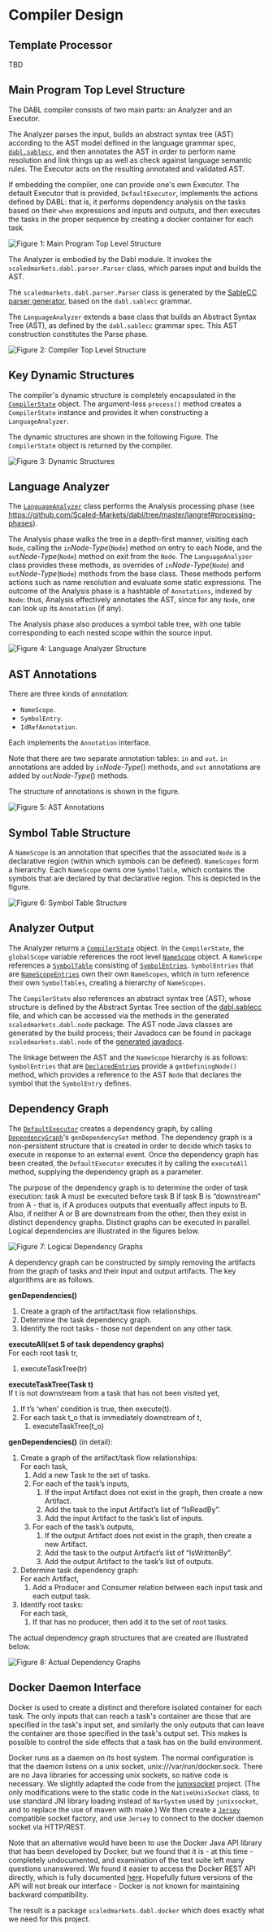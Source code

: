 # Compiler Design

## Template Processor

TBD


## Main Program Top Level Structure

The DABL compiler consists of two main parts: an Analyzer and an Executor. 


The
Analyzer parses the input, builds an abstract syntax tree (AST) according to the
AST model defined in the language grammar spec, 
[`dabl.sablecc`](https://github.com/Scaled-Markets/dabl/blob/master/dabl.sablecc),
and then annotates the AST in order
to perform name resolution and link things up as well as check against language
semantic rules. The Executor acts on the resulting annotated and validated AST.

If embedding the compiler, one can
provide one's own Executor. The default Executor that is provided,
`DefaultExecutor`, implements the actions defined by DABL: that is, it performs
dependency analysis on the tasks based on their `when` expressions and inputs and
outputs, and then executes the tasks in the proper sequence by creating a docker
container for each task.

![Figure 1: Main Program Top Level Structure](MainProgram.png "Figure 1: Main Program Top Level Structure")

The Analyzer is embodied by the Dabl module. It invokes the
<code>scaledmarkets.dabl.parser.Parser</code> class, which parses input and builds the
AST.

The <code>scaledmarkets.dabl.parser.Parser</code> class is
generated by the [SableCC parser generator](http://www.sablecc.org/),
based on the `dabl.sablecc` grammar.

The `LanguageAnalyzer` extends a base class that builds an Abstract Syntax Tree (AST),
as defined by the `dabl.sablecc` grammar spec. This AST construction constitutes the
Parse phase.

![Figure 2: Compiler Top Level Structure](Compiler_Design_Fig1.png "Figure 1: Compiler Top Level Structure")

## Key Dynamic Structures

The compiler's dynamic structure is completely encapsulated in the
[`CompilerState`](analysis/CompilerState.java) object.
The argument-less `process()` method creates a `CompilerState` instance and provides
it when constructing a `LanguageAnalyzer`.

The dynamic structures are shown in the following Figure. The `CompilerState`
object is returned by the compiler.

![Figure 3: Dynamic Structures](Compiler_Design_Fig2.png "Figure 2: Dynamic Structures")

## Language Analyzer

The [`LanguageAnalyzer`](analysis/LanguageAnalyzer.java) class performs the Analysis processing phase
(see https://github.com/Scaled-Markets/dabl/tree/master/langref#processing-phases).

The Analysis phase walks the tree in a depth-first manner, visiting each `Node`,
calling the `in`*Node-Type*(`Node`) method on entry to each Node, and the
`out`*Node-Type*(`Node`) method on exit from the `Node`. The `LanguageAnalyzer`
class provides these methods, as overrides of `in`*Node-Type*(`Node`) and
`out`*Node-Type*(`Node`) methods from the base class. These methods
perform actions such as name resolution and evaluate some static
expressions. The outcome of the Analysis phase
is a hashtable of `Annotations`, indexed by `Node`: thus, Analysis effectively annotates
the AST, since for any `Node`, one can look up its `Annotation` (if any).

The Analysis phase also produces a symbol table tree, with one table corresponding
to each nested scope within the source input.

![Figure 4: Language Analyzer Structure](Compiler_Design_Fig3.png "Figure 3: Language Analyzer Structure")

## AST Annotations

There are three kinds of annotation:

* `NameScope`.
* `SymbolEntry`.
* `IdRefAnnotation`.

Each implements the `Annotation` interface.

Note that there are two separate annotation tables: `in` and `out`. `in` annotations
are added by `in`*Node-Type*() methods, and `out` annotations are added
by `out`*Node-Type*() methods.

The structure of annotations is shown in the figure.

![Figure 5: AST Annotations](Compiler_Design_Fig4.png "Figure 4: AST Annotations")

## Symbol Table Structure

A `NameScope` is an annotation that specifies that the associated `Node` is a
declarative region (within which symbols can be defined). `NameScopes` form a
hierarchy. Each `NameScope` owns one `SymbolTable`, which contains the symbols
that are declared by that declarative region. This is depicted in the figure.

![Figure 6: Symbol Table Structure](Compiler_Design_Fig5.png "Figure 5: Symbol Table Structure")

## Analyzer Output

The Analyzer returns a [`CompilerState`](analysis/CompilerState.java) object. In the
`CompilerState`, the `globalScope` variable references the root level
[`NameScope`](analysis/NameScope.java) object.
A `NameScope` references a [`SymbolTable`](analysis/SymbolTable.java) consisting of
[`SymbolEntries`](analysis/SymbolEntry.java).
`SymbolEntries` that are [`NameScopeEntries`](analysis/NameScopeEntry.java) own their
own `NameScopes`,
which in turn reference their own `SymbolTables`, creating a hierarchy
of `NameScopes`.

The `CompilerState` also references an abstract syntax tree (AST),
whose structure is defined by the Abstract Syntax Tree section of the
[dabl.sablecc](https://github.com/Scaled-Markets/dabl/blob/master/dabl.sablecc)
file,
and which can be accessed via the methods in the generated `scaledmarkets.dabl.node` package.
The AST node Java classes are generated by the build process; their Javadocs
can be found in package `scaledmarkets.dabl.node` of the
[generated javadocs](https://scaledmarkets.github.io/dabl/).

The linkage between the AST and the `NameScope` hierarchy is as follows:
`SymbolEntries` that are [`DeclaredEntries`](analysis/DeclaredEntry.java)
provide a `getDefiningNode()` method, which provides a reference to
the AST `Node` that declares the symbol that the `SymbolEntry` defines.

## Dependency Graph

The [`DefaultExecutor`](exec/DefaultExecutor.java) creates a dependency graph,
by calling 
[`DependencyGraph`](exec/DependencyGraph.java)'s `genDependencySet` method.
The dependency graph is a non-persistent structure that is created
in order to decide which tasks to execute in response to an external event.
Once the dependency graph has been created, the `DefaultExecutor` executes it by
calling the `executeAll` method, supplying the dependency graph as a parameter.

The purpose of the dependency graph is to determine the order of task execution:
task A must be executed before task B if task B is “downstream” from A - that is,
if A produces outputs that eventually affect inputs to B. Also, if neither A or B
are downstream from the other, then they exist in distinct dependency graphs.
Distinct graphs can be executed in parallel. Logical dependencies are illustrated
in the figures below.

![Figure 7: Logical Dependency Graphs](LogicalDependencyGraph.png "Figure 6: Logical Dependency Graphs")

A dependency graph can be constructed by simply removing the artifacts from the
graph of tasks and their input and output artifacts. The key algorithms are as follows.

<b>genDependencies()</b><br>
<ol>
	<li>Create a graph of the artifact/task flow relationships.</li>
	<li>Determine the task dependency graph.</li>
	<li>Identify the root tasks - those not dependent on any other task.</li>
</ol>

<b>executeAll(set S of task dependency graphs)</b><br>
For each root task tr,
<ol>
	<li>executeTaskTree(tr)</li>
</ol>

<b>executeTaskTree(Task t)</b><br>
If t is not downstream from a task that has not been visited yet,
<ol>
	<li>If t’s ‘when’ condition is true, then execute(t).</li>
	<li>For each task t_o that is immediately downstream of t,
		<ol>
			<li>executeTaskTree(t_o)</li>
		</ol>
		</li>
</ol>

<b>genDependencies()</b> (in detail):
<ol>
	<li>Create a graph of the artifact/task flow relationships:<br>
		For each task,
		<ol>
			<li>Add a new Task to the set of tasks.</li>
			<li>For each of the task’s inputs,
				<ol>
					<li>If the input Artifact does not exist in the graph, then create a new Artifact.</li>
					<li>Add the task to the input Artifact’s list of “IsReadBy”.</li>
					<li>Add the input Artifact to the task’s list of inputs.</li>
				</ol>
				</li>
			<li>For each of the task’s outputs,
				<ol>
					<li>If the output Artifact does not exist in the graph, then create a new Artifact.</li>
					<li>Add the task to the output Artifact’s list of “IsWrittenBy”.</li>
					<li>Add the output Artifact to the task’s list of outputs.</li>
				</ol>
				</li>
		</ol>
		</li>
	<li>Determine task dependency graph:<br>
	For each Artifact,
	<ol>
	<li>Add a Producer and Consumer relation between each input task and each output task.</li>
	</ol>
	</li>
	<li>Identify root tasks:<br>
	For each task,
	<ol>
	<li>If that has no producer, then add it to the set of root tasks.</li>
	</ol>
	</li>
</ol>

The actual dependency graph structures that are created are illustrated below.

![Figure 8: Actual Dependency Graphs](ActualGraph.png "Figure 7: Actual Dependency Graphs")

## Docker Daemon Interface

Docker is used to create a distinct and therefore isolated container for each task.
The only inputs that can reach a task's container are those that are specified
in the task's input set, and similarly the only outputs that can leave the container
are those specified in the task's output set. This makes is possible to control
the side effects that a task has on the build environment.

Docker runs as a daemon on its host system. The normal configuration is that the
daemon listens on a unix socket, unix:///var/run/docker.sock. There are no Java
libraries for accessing unix sockets, so native code is necessary. We slightly
adapted the code from the [junixsocket](https://github.com/kohlschutter/junixsocket)
project. (The only modifications were to the static code in the `NativeUnixSocket`
class, to use standard JNI library loading instead of `NarSystem` used by
`junixsocket`, and to replace the use of maven with make.)
We then create a [`Jersey`](https://jersey.java.net) compatible
socket factory, and use `Jersey` to connect to the docker daemon socket via HTTP/REST.

Note that an alternative would have been to use the Docker Java API library that
has been developed by Docker, but we found that it is - at this time - completely
undocumented, and examination of the test suite left many questions unanswered.
We found it easier to access the Docker REST API directly, which is fully
documented [here](https://docs.docker.com/engine/api/v1.27/). Hopefully future
versions of the API will not break our interface - Docker is not known for
maintaining backward compatibility.

The result is a package `scaledmarkets.dabl.docker` which does exactly what we
need for this project.
